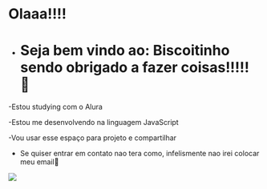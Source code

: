 # Olaaa!!!!
- # Seja bem vindo ao: Biscoitinho sendo obrigado a fazer coisas!!!!! 🥳
-Estou studying com o Alura

 -Estou me desenvolvendo na linguagem JavaScript 
 
 -Vou usar esse espaço para projeto e compartilhar

- Se quiser entrar em contato nao tera como, infelismente nao irei colocar meu email🙂

![](https://i.pinimg.com/originals/4b/15/ad/4b15ad105c802ff515e64914b535ca48.gif)

